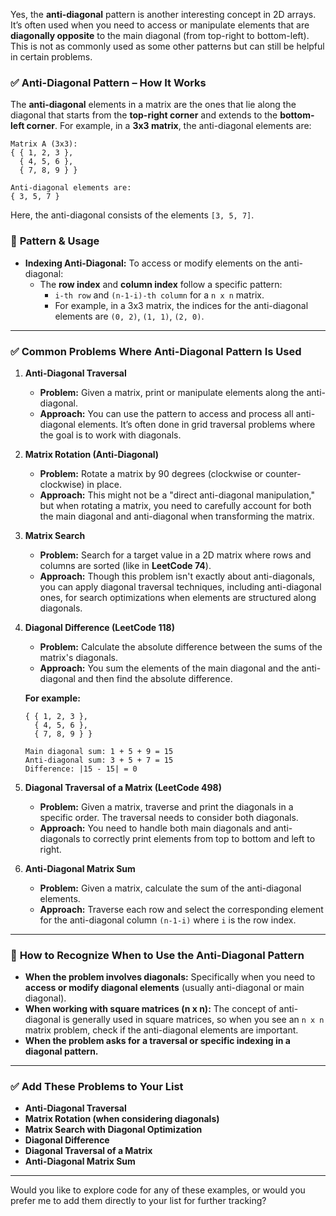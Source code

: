 Yes, the **anti-diagonal** pattern is another interesting concept in 2D arrays. It’s often used when you need to access or manipulate elements that are **diagonally opposite** to the main diagonal (from top-right to bottom-left). This is not as commonly used as some other patterns but can still be helpful in certain problems.

### ✅ **Anti-Diagonal Pattern** – How It Works

The **anti-diagonal** elements in a matrix are the ones that lie along the diagonal that starts from the **top-right corner** and extends to the **bottom-left corner**. For example, in a **3x3 matrix**, the anti-diagonal elements are:

```
Matrix A (3x3):
{ { 1, 2, 3 },
  { 4, 5, 6 },
  { 7, 8, 9 } }

Anti-diagonal elements are: 
{ 3, 5, 7 }
```

Here, the anti-diagonal consists of the elements `[3, 5, 7]`.

### 🧠 **Pattern & Usage**
- **Indexing Anti-Diagonal:** To access or modify elements on the anti-diagonal:
  - The **row index** and **column index** follow a specific pattern: 
    - `i-th row` and `(n-1-i)-th column` for a `n x n` matrix.
    - For example, in a 3x3 matrix, the indices for the anti-diagonal elements are `(0, 2)`, `(1, 1)`, `(2, 0)`.

---

### ✅ **Common Problems Where Anti-Diagonal Pattern Is Used**

1. **Anti-Diagonal Traversal**
   - **Problem:** Given a matrix, print or manipulate elements along the anti-diagonal.
   - **Approach:** You can use the pattern to access and process all anti-diagonal elements. It’s often done in grid traversal problems where the goal is to work with diagonals.

2. **Matrix Rotation (Anti-Diagonal)** 
   - **Problem:** Rotate a matrix by 90 degrees (clockwise or counter-clockwise) in place.
   - **Approach:** This might not be a "direct anti-diagonal manipulation," but when rotating a matrix, you need to carefully account for both the main diagonal and anti-diagonal when transforming the matrix. 

3. **Matrix Search**
   - **Problem:** Search for a target value in a 2D matrix where rows and columns are sorted (like in **LeetCode 74**).
   - **Approach:** Though this problem isn't exactly about anti-diagonals, you can apply diagonal traversal techniques, including anti-diagonal ones, for search optimizations when elements are structured along diagonals.

4. **Diagonal Difference (LeetCode 118)**
   - **Problem:** Calculate the absolute difference between the sums of the matrix's diagonals. 
   - **Approach:** You sum the elements of the main diagonal and the anti-diagonal and then find the absolute difference.

   **For example:**
   ```
   { { 1, 2, 3 },
     { 4, 5, 6 },
     { 7, 8, 9 } }
   
   Main diagonal sum: 1 + 5 + 9 = 15
   Anti-diagonal sum: 3 + 5 + 7 = 15
   Difference: |15 - 15| = 0
   ```

5. **Diagonal Traversal of a Matrix (LeetCode 498)**
   - **Problem:** Given a matrix, traverse and print the diagonals in a specific order. The traversal needs to consider both diagonals.
   - **Approach:** You need to handle both main diagonals and anti-diagonals to correctly print elements from top to bottom and left to right.

6. **Anti-Diagonal Matrix Sum**
   - **Problem:** Given a matrix, calculate the sum of the anti-diagonal elements.
   - **Approach:** Traverse each row and select the corresponding element for the anti-diagonal column `(n-1-i)` where `i` is the row index.

---

### 🧠 **How to Recognize When to Use the Anti-Diagonal Pattern**

- **When the problem involves diagonals:** Specifically when you need to **access or modify diagonal elements** (usually anti-diagonal or main diagonal).
- **When working with square matrices (n x n):** The concept of anti-diagonal is generally used in square matrices, so when you see an `n x n` matrix problem, check if the anti-diagonal elements are important.
- **When the problem asks for a traversal or specific indexing in a diagonal pattern.**

---

### ✅ **Add These Problems to Your List**

- **Anti-Diagonal Traversal**
- **Matrix Rotation (when considering diagonals)**
- **Matrix Search with Diagonal Optimization**
- **Diagonal Difference**
- **Diagonal Traversal of a Matrix**
- **Anti-Diagonal Matrix Sum**

---

Would you like to explore code for any of these examples, or would you prefer me to add them directly to your list for further tracking?

